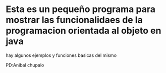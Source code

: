 # Esta es un pequeño programa para mostrar las funcionalidaes de la programacion orientada al objeto en java 
hay algunos ejemplos y funciones basicas del mismo 

PD:Anibal chupalo
